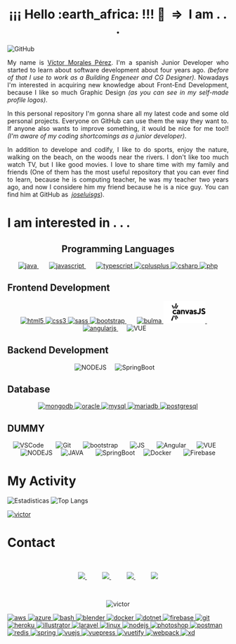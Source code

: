 <h1 align="center">¡¡¡ Hello :earth_africa: !!! 👋 &nbsp;=> &nbsp;I am . . .</h1>

![GitHub](https://imgur.com/h3xpMSR.png) 

<p align="justify">My name is  <a href="https://www.linkedin.com/in/victormoralesperez" target="_blank">Víctor Morales Pérez</a>. I'm a spanish Junior Developer who started to learn about software development about four years ago. <em>(before of that I use to work as a Building Engeneer and CG Designer)</em>. Nowadays I'm interested in acquiring new knowledge about Front-End Development, because I like so much Graphic Design <em>(as you can see in my self-made profile logos)</em>.</p>

<p align="justify">In this personal repository I'm gonna share all my latest code and some old personal projects. Everyone on GitHub can use them the way they want to. If anyone also wants to improve something, it would be nice for me too!! <em>(I'm aware of my coding shortcomings as a junior developer)</em>. </p>

<p align="justify">In addition to develope and codify, I like to do sports, enjoy the nature, walking on the beach, on the woods near the rivers. I don't like too much watch TV, but I like good movies. I love to share time with my family and friends (One of them has the most useful repository that you can ever find to learn, because he is computing teacher, he was my teacher two years ago, and now I considere him my friend because he is a nice guy. You can find him at GitHub as &nbsp;<em><a href="https://github.com/joseluisgs" target="_blank">joseluisgs</a></em>).</p>



# I am interested in . . .

<h2 align="center">Programming Languages</h2>

<p align="center">
  <a href="https://www.java.com" target="_blank"> 
    <img src="https://devicons.github.io/devicon/devicon.git/icons/java/java-original-wordmark.svg" alt="java" width="40" height="40"/> 
  </a> 
  &nbsp;&nbsp;&nbsp;&nbsp;&nbsp;
  <a href="https://developer.mozilla.org/en-US/docs/Web/JavaScript" target="_blank"> 
    <img src="https://devicons.github.io/devicon/devicon.git/icons/javascript/javascript-original.svg" alt="javascript" height="50"/> 
  </a> 
  &nbsp;&nbsp;&nbsp;&nbsp;&nbsp;
  <a href="https://www.typescriptlang.org/" target="_blank"> 
    <img src="https://devicons.github.io/devicon/devicon.git/icons/typescript/typescript-original.svg" alt="typescript" height="50"/> 
  </a> 
  <a href="https://www.w3schools.com/cpp/" target="_blank"> 
    <img src="https://devicons.github.io/devicon/devicon.git/icons/cplusplus/cplusplus-original.svg" alt="cplusplus" height="50"/> 
  </a> 
  <a href="https://www.w3schools.com/cs/" target="_blank"> 
    <img src="https://devicons.github.io/devicon/devicon.git/icons/csharp/csharp-original.svg" alt="csharp" width="40" height="40"/> 
  </a>
  <a href="https://www.php.net" target="_blank"> 
    <img src="https://devicons.github.io/devicon/devicon.git/icons/php/php-original.svg" alt="php" height="50"/> 
  </a> 
</p>

## Frontend Development

<p align="center">
  <a href="https://www.w3.org/html/" target="_blank"> 
    <img src="https://devicons.github.io/devicon/devicon.git/icons/html5/html5-original-wordmark.svg" alt="html5" height="50"/> 
  </a> 
  <a href="https://www.w3schools.com/css/" target="_blank"> 
    <img src="https://devicons.github.io/devicon/devicon.git/icons/css3/css3-original-wordmark.svg" alt="css3" height="50"/> 
  </a>
  <a href="https://sass-lang.com" target="_blank"> 
    <img src="https://devicons.github.io/devicon/devicon.git/icons/sass/sass-original.svg" alt="sass" height="50"/> 
  </a> 
  <a href="https://getbootstrap.com" target="_blank"> 
    <img src="https://devicons.github.io/devicon/devicon.git/icons/bootstrap/bootstrap-plain.svg" alt="bootstrap" height="50"/> 
  </a> 
  &nbsp;&nbsp;&nbsp;&nbsp;&nbsp;
  <a href="https://bulma.io/" target="_blank"> 
    <img src="https://raw.githubusercontent.com/gilbarbara/logos/804dc257b59e144eaca5bc6ffd16949752c6f789/logos/bulma.svg" alt="bulma" height="50"/> 
  </a>
  <a href="https://canvasjs.com" target="_blank"> 
    <img src="https://raw.githubusercontent.com/Hardik0307/Hardik0307/master/assets/canvasjs-charts.svg" alt="canvasjs" height="50"/> 
  </a> 
  &nbsp;&nbsp;&nbsp;&nbsp;&nbsp;
  <a href="https://angular.io" target="_blank"> 
    <img src="https://devicons.github.io/devicon/devicon.git/icons/angularjs/angularjs-original.svg" alt="angularjs" height="50"/> 
  </a> 
  &nbsp;&nbsp;&nbsp;&nbsp;
  <img src="https://upload.wikimedia.org/wikipedia/commons/thumb/9/95/Vue.js_Logo_2.svg/1184px-Vue.js_Logo_2.svg.png" alt="VUE" height="50">
  &nbsp;&nbsp;&nbsp;
</p>

## Backend Development

<p align="center">
  <img src="https://pluspng.com/img-png/nodejs-logo-png-node-js-development-296.png" alt="NODEJS" height="80">
  &nbsp;&nbsp;&nbsp;
  <img src="https://miro.medium.com/max/300/1*J9d-VtiLfN9APIQgWTP9ow.png" alt="SpringBoot" height="55">
  &nbsp;&nbsp;&nbsp;
</p>

## Database

<p align="center">
  <a href="https://www.mongodb.com/" target="_blank"> 
    <img src="https://devicons.github.io/devicon/devicon.git/icons/mongodb/mongodb-original-wordmark.svg" alt="mongodb" width="40" height="40"/> 
  </a>
  <a href="https://www.oracle.com/" target="_blank"> 
    <img src="https://devicons.github.io/devicon/devicon.git/icons/oracle/oracle-original.svg" alt="oracle" height="50"/> 
  </a> 
  <a href="https://www.mysql.com/" target="_blank"> 
    <img src="https://devicons.github.io/devicon/devicon.git/icons/mysql/mysql-original-wordmark.svg" alt="mysql" height="50"/> 
  </a> 
  <a href="https://mariadb.org/" target="_blank"> 
    <img src="https://www.vectorlogo.zone/logos/mariadb/mariadb-icon.svg" alt="mariadb" height="50"/> 
  </a>
  <a href="https://www.postgresql.org" target="_blank"> 
    <img src="https://devicons.github.io/devicon/devicon.git/icons/postgresql/postgresql-original-wordmark.svg" alt="postgresql" height="50"/> 
  </a> 
</p>

## DUMMY

<p align="center">
  <img src="https://user-images.githubusercontent.com/674621/71187801-14e60a80-2280-11ea-94c9-e56576f76baf.png" alt="VSCode" height="50">
  &nbsp;&nbsp;&nbsp;&nbsp;&nbsp;
  <img src="https://miro.medium.com/max/650/1*zzvdRmHGGXONZpuQ2FeqsQ.png" alt="Git" height="50">
  &nbsp;&nbsp;&nbsp;&nbsp;&nbsp;
  <img src="https://upload.wikimedia.org/wikipedia/commons/thumb/b/b2/Bootstrap_logo.svg/1200px-Bootstrap_logo.svg.png" alt="bootstrap" height="50">
  &nbsp;&nbsp;&nbsp;&nbsp;&nbsp;
  <img src="https://upload.wikimedia.org/wikipedia/commons/thumb/9/99/Unofficial_JavaScript_logo_2.svg/480px-Unofficial_JavaScript_logo_2.svg.png" alt="JS" height="50">
  &nbsp;&nbsp;&nbsp;&nbsp;&nbsp;
  <img src="https://imgur.com/m9LSu9k.png" alt="Angular" height="60">
  &nbsp;&nbsp;&nbsp;&nbsp;
  <img src="https://upload.wikimedia.org/wikipedia/commons/thumb/9/95/Vue.js_Logo_2.svg/1184px-Vue.js_Logo_2.svg.png" alt="VUE" height="50">
  &nbsp;&nbsp;&nbsp;
  <img src="https://pluspng.com/img-png/nodejs-logo-png-node-js-development-296.png" alt="NODEJS" height="80">
  &nbsp;&nbsp;&nbsp;
  <img src="https://www.sommelierdecafe.com/2019/wp-content/uploads/2009/06/java-logo1-1.png" alt="JAVA" height="75">
  &nbsp;&nbsp;&nbsp;&nbsp;&nbsp;
  <img src="https://miro.medium.com/max/300/1*J9d-VtiLfN9APIQgWTP9ow.png" alt="SpringBoot" height="55">
  &nbsp;&nbsp;&nbsp;
  <img src="https://www.docker.com/sites/default/files/d8/2019-07/vertical-logo-monochromatic.png" alt="Docker" height="50">
  &nbsp;&nbsp;&nbsp;&nbsp;&nbsp;
  <img src="https://firebase.google.com/downloads/brand-guidelines/PNG/logo-logomark.png?hl=es-419" alt="Firebase" height="50">
</p>

# My Activity

![Estadisticas](https://github-readme-stats.vercel.app/api?username=VicTMPDev&show_icons=true&theme=vue-dark)
![Top Langs](https://github-readme-stats.vercel.app/api/top-langs/?username=VicTMPDev&layout=compact&theme=vue-dark)

<p align="justify"> <a href="https://github.com/ryo-ma/github-profile-trophy"><img src="https://github-profile-trophy.vercel.app/?username=victor" alt="victor" /></a> </p>

# Contact

<br/>
<p align="center">
  <a href="mailto:victor.mp.developer@gmail.com">
    <img src="https://imgur.com/UEvZREq.png" height="50">
  </a>
  &nbsp;&nbsp;&nbsp;&nbsp;&nbsp;&nbsp;&nbsp;&nbsp;
  <a href="https://www.youtube.com/channel/UCPqWCyzQhrjwwTFlYoFwxfg" target="_blank">
    <img src="https://imgur.com/i0tETDr.png" height="50">
  </a>
  &nbsp;&nbsp;&nbsp;&nbsp;&nbsp;&nbsp;&nbsp;&nbsp;
  <a href="https://www.linkedin.com/in/victormoralesperez" target="_blank">
    <img src="https://upload.wikimedia.org/wikipedia/commons/thumb/c/ca/LinkedIn_logo_initials.png/768px-LinkedIn_logo_initials.png" height="50">
  </a>
  &nbsp;&nbsp;&nbsp;&nbsp;&nbsp;&nbsp;&nbsp;&nbsp;
  <a href="https://twitter.com/VictorDevelop" target="_blank">
    <img src="https://pitlochryfestivaltheatre.com/wp-content/uploads/2020/04/2-27646_twitter-logo-png-transparent-background-logo-twitter-png.png" height="50">
  </a>
</p>
<br/>
<p align="center"> <img src="https://komarev.com/ghpvc/?username=victor&label=Profile%20views&color=0e75b6&style=flat" alt="victor" /> </p>







  <a href="https://aws.amazon.com" target="_blank"> 
    <img src="https://devicons.github.io/devicon/devicon.git/icons/amazonwebservices/amazonwebservices-original-wordmark.svg" alt="aws" height="50"/> 
  </a>
  <a href="https://azure.microsoft.com/en-in/" target="_blank"> 
    <img src="https://www.vectorlogo.zone/logos/microsoft_azure/microsoft_azure-icon.svg" alt="azure" height="50"/> 
  </a> 
  <a href="https://www.gnu.org/software/bash/" target="_blank"> 
    <img src="https://www.vectorlogo.zone/logos/gnu_bash/gnu_bash-icon.svg" alt="bash" height="50"/> 
  </a> 
  
  <a href="https://www.blender.org/" target="_blank"> 
    <img src="https://download.blender.org/branding/community/blender_community_badge_white.svg" alt="blender" height="50"/> 
  </a> 
  
  
  
  
  
  
  
  <a href="https://www.docker.com/" target="_blank"> 
    <img src="https://devicons.github.io/devicon/devicon.git/icons/docker/docker-original-wordmark.svg" alt="docker" height="50"/> 
  </a> 
  <a href="https://dotnet.microsoft.com/" target="_blank"> 
    <img src="https://devicons.github.io/devicon/devicon.git/icons/dot-net/dot-net-original-wordmark.svg" alt="dotnet" height="50"/> 
  </a> 
  <a href="https://firebase.google.com/" target="_blank"> 
    <img src="https://www.vectorlogo.zone/logos/firebase/firebase-icon.svg" alt="firebase" height="50"/> 
  </a> 
  <a href="https://git-scm.com/" target="_blank"> 
    <img src="https://www.vectorlogo.zone/logos/git-scm/git-scm-icon.svg" alt="git" height="50"/> 
  </a> 
  <a href="https://heroku.com" target="_blank"> 
    <img src="https://www.vectorlogo.zone/logos/heroku/heroku-icon.svg" alt="heroku" height="50"/> 
  </a> 

<a href="https://www.adobe.com/in/products/illustrator.html" target="_blank"> 
  <img src="https://www.vectorlogo.zone/logos/adobe_illustrator/adobe_illustrator-icon.svg" alt="illustrator" height="50"/> 
</a> 


<a href="https://laravel.com/" target="_blank"> 
  <img src="https://devicons.github.io/devicon/devicon.git/icons/laravel/laravel-plain-wordmark.svg" alt="laravel" height="50"/> 
</a> 
<a href="https://www.linux.org/" target="_blank"> 
  <img src="https://devicons.github.io/devicon/devicon.git/icons/linux/linux-original.svg" alt="linux" height="50"/> 
</a> 



<a href="https://nodejs.org" target="_blank"> 
  <img src="https://devicons.github.io/devicon/devicon.git/icons/nodejs/nodejs-original-wordmark.svg" alt="nodejs" height="50"/> 
</a> 

<a href="https://www.photoshop.com/en" target="_blank"> 
  <img src="https://devicons.github.io/devicon/devicon.git/icons/photoshop/photoshop-plain.svg" alt="photoshop" height="50"/> 
</a> 


<a href="https://postman.com" target="_blank"> 
  <img src="https://www.vectorlogo.zone/logos/getpostman/getpostman-icon.svg" alt="postman" height="50"/> 
</a> 
<a href="https://redis.io" target="_blank"> 
  <img src="https://devicons.github.io/devicon/devicon.git/icons/redis/redis-original-wordmark.svg" alt="redis" height="50"/> 
</a> 

<a href="https://spring.io/" target="_blank">
  <img src="https://www.vectorlogo.zone/logos/springio/springio-icon.svg" alt="spring" height="50"/> 
</a> 

<a href="https://vuejs.org/" target="_blank"> 
  <img src="https://devicons.github.io/devicon/devicon.git/icons/vuejs/vuejs-original-wordmark.svg" alt="vuejs" height="50"/> 
</a> 
<a href="https://vuepress.vuejs.org/" target="_blank"> 
  <img src="https://raw.githubusercontent.com/AliasIO/wappalyzer/master/src/drivers/webextension/images/icons/VuePress.svg" alt="vuepress" height="50"/> 
</a> 
<a href="https://vuetifyjs.com/en/" target="_blank"> 
  <img src="https://bestofjs.org/logos/vuetify.svg" alt="vuetify" height="50"/> 
</a> 
<a href="https://webpack.js.org" target="_blank"> 
  <img src="https://devicons.github.io/devicon/devicon.git/icons/webpack/webpack-original.svg" alt="webpack" height="50"/> 
</a> 
<a href="https://www.adobe.com/products/xd.html" target="_blank"> 
  <img src="https://cdn.worldvectorlogo.com/logos/adobe-xd.svg" alt="xd" height="50"/> 
</a>



